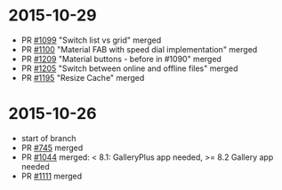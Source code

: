 # 2015-10-29
- PR [#1099](https://github.com/owncloud/android/pull/1099) "Switch list vs grid" merged
- PR [#1100](https://github.com/owncloud/android/pull/1100) "Material FAB with speed dial implementation" merged
- PR [#1209](https://github.com/owncloud/android/pull/1209) "Material buttons - before in #1090" merged
- PR [#1205](https://github.com/owncloud/android/pull/1205) "Switch between online and offline files" merged
- PR [#1195](https://github.com/owncloud/android/pull/1195) "Resize Cache" merged


# 2015-10-26
- start of branch
- PR [#745](https://github.com/owncloud/android/pull/745) merged
- PR [#1044](https://github.com/owncloud/android/pull/1044) merged: < 8.1: GalleryPlus app needed, >= 8.2 Gallery app needed
- PR [#1111](https://github.com/owncloud/android/pull/1111) merged